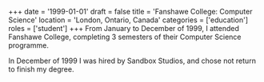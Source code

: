 +++
date = '1999-01-01'
draft = false
title = 'Fanshawe College: Computer Science'
location = 'London, Ontario, Canada'
categories = ['education']
roles = ['student']
+++
From January to December of 1999, I attended Fanshawe College, completing 3 semesters of their Computer Science programme.

In December of 1999 I was hired by Sandbox Studios, and chose not return to finish my degree.

